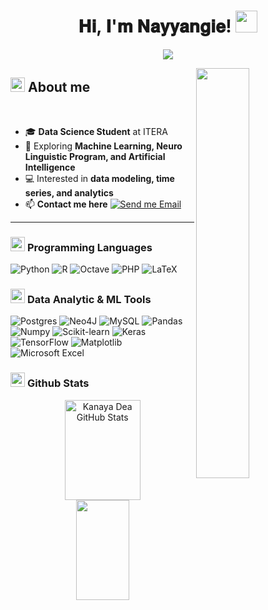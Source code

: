 <h1 align="center" >𝐇𝐢, 𝐈'𝐦 𝐍𝐚𝐲𝐲𝐚𝐧𝐠𝐢𝐞! <img src="https://media.giphy.com/media/hvRJCLFzcasrR4ia7z/giphy.gif" width="35"></h1>
<p align="center">
  <a href="https://github.com/DenverCoder1/readme-typing-svg">
    <img src="https://readme-typing-svg.herokuapp.com?font=Time+New+Roman&color=%23FFB6C1&size=25&center=true&vCenter=true&width=600&height=100&lines=Data+Enthusiast!;Passionate+about+Data+Science;Always+learning+new+things">
  </a>
</p>


<img src="https://media.tenor.com/pPoUmi0Z1fUAAAAC/cat-pet.gif" width="41%" align="right" />

## <picture> <img src = "https://i.pinimg.com/originals/98/8d/6e/988d6e82dd72311592dbe2c7af57cd81.gif" width = 23px>  </picture> About me

</br>  

- 🎓 **Data Science Student** at ITERA  
- 🌱 Exploring **Machine Learning, Neuro Linguistic Program, and Artificial Intelligence**  
- 💻 Interested in **data modeling, time series, and analytics**   
- 📫 **Contact me here** [![Send me Email](https://img.shields.io/static/v1?label=email&amp;message=nayyangie&amp;color=FFB6C1&amp;style=flat-square)](mailto:kanayadea@gmail.com)
<hr>

### <picture> <img src="https://github.com/7oSkaaa/7oSkaaa/blob/main/Images/Programming_Languages.gif?raw=true" width="23px"> </picture> Programming Languages  
![Python](https://img.shields.io/badge/Python-3776AB?style=flat-square&logo=Python&logoColor=white&logoWidth=20)
![R](https://img.shields.io/badge/R-276DC3?style=flat-square&logo=R&logoColor=white&logoWidth=20)
![Octave](https://img.shields.io/badge/Octave-085FAD?style=flat-square&logo=Octave&logoColor=fcd683&logoWidth=20)
![PHP](https://img.shields.io/badge/PHP-777BB4?style=flat-square&logo=php&logoColor=white&logoWidth=20)
![LaTeX](https://img.shields.io/badge/LaTeX-008080?style=flat-square&logo=LaTeX&logoColor=white&logoWidth=20)


### <picture> <img src = "https://github.com/7oSkaaa/7oSkaaa/blob/main/Images/CP_PS.gif?raw=true" width = 23px>  </picture> Data Analytic & ML Tools  
![Postgres](https://img.shields.io/badge/Postgres-%23316192.svg?style=for-the-badge&logo=postgresql&logoColor=white&logoWidth=16)
![Neo4J](https://img.shields.io/badge/Neo4j-008CC1?style=for-the-badge&logo=neo4j&logoColor=white&logoWidth=16)
![MySQL](https://img.shields.io/badge/MySQL-4479A1?style=for-the-badge&logo=MySQL&logoColor=white&logoWidth=16)
![Pandas](https://img.shields.io/badge/Pandas-150458?style=for-the-badge&logo=pandas&logoColor=white&logoWidth=16)
![Numpy](https://img.shields.io/badge/Numpy-013243?style=for-the-badge&logo=Numpy&logoColor=white&logoWidth=16)
![Scikit-learn](https://img.shields.io/badge/ScikitLearn-F7931E?style=for-the-badge&logo=Scikit-learn&logoColor=white&logoWidth=16)
![Keras](https://img.shields.io/badge/Keras-%23D00000.svg?style=for-the-badge&logo=Keras&logoColor=white&logoWidth=16)
![TensorFlow](https://img.shields.io/badge/TensorFlow-%23FF6F00.svg?style=for-the-badge&logo=TensorFlow&logoColor=white&logoWidth=16)
![Matplotlib](https://img.shields.io/badge/Matplotlib-%23ffffff.svg?style=for-the-badge&logo=Matplotlib&logoColor=black&logoWidth=16)
![Microsoft Excel](https://img.shields.io/badge/Microsoft_Excel-217346?style=for-the-badge&logo=microsoft-excel&logoColor=white&logoWidth=16)


### <picture> <img src = "https://github.com/7oSkaaa/7oSkaaa/blob/main/Images/Statistics.gif?raw=true" width = 23px>  </picture> Github Stats  
<div align="center">  
  <img width="49%" height="160px" src="https://github-readme-stats.vercel.app/api?username=KanayaDea&show_icons=true&count_private=true&hide_border=true&title_color=FF1493&icon_color=FF1493&text_color=FF69B4&bg_color=FFE4E1" alt="Kanaya Dea GitHub Stats" />  
  <img width="41%" height="160px" src="https://github-readme-stats.vercel.app/api/top-langs/?username=KanayaDea&layout=compact&hide_border=true&title_color=FF1493&text_color=FF69B4&bg_color=FFE4E1" />  
</div>



